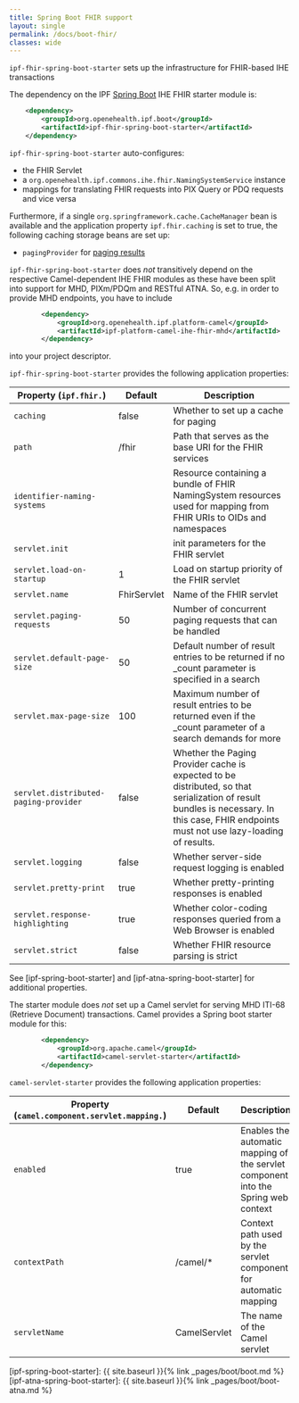 ```yaml
---
title: Spring Boot FHIR support
layout: single
permalink: /docs/boot-fhir/
classes: wide
---
```


`ipf-fhir-spring-boot-starter` sets up the infrastructure for FHIR-based IHE transactions
 
The dependency on the IPF [Spring Boot] IHE FHIR starter module is:

```xml
    <dependency>
        <groupId>org.openehealth.ipf.boot</groupId>
        <artifactId>ipf-fhir-spring-boot-starter</artifactId>
    </dependency>
```


`ipf-fhir-spring-boot-starter` auto-configures:
 
* the FHIR Servlet
* a `org.openehealth.ipf.commons.ihe.fhir.NamingSystemService` instance
* mappings for translating FHIR requests into PIX Query or PDQ requests and vice versa

Furthermore, if a single `org.springframework.cache.CacheManager` bean is available and the application
property `ipf.fhir.caching` is set to true, the following caching storage beans are set up:

* `pagingProvider` for [paging results](http://hapifhir.io/doc_rest_server.html#Paging_Providers)

`ipf-fhir-spring-boot-starter` does *not*  transitively depend on the respective Camel-dependent IHE FHIR
modules as these have been split into support for MHD, PIXm/PDQm and RESTful ATNA. So, e.g. in order to
provide MHD endpoints, you have to include

```xml
        <dependency>
            <groupId>org.openehealth.ipf.platform-camel</groupId>
            <artifactId>ipf-platform-camel-ihe-fhir-mhd</artifactId>
        </dependency>
```

into your project descriptor.

`ipf-fhir-spring-boot-starter` provides the following application properties:

| Property (`ipf.fhir.`)     | Default                | Description                                        |
|----------------------------|-----------------------|-----------------------------------------------------|
| `caching`                  | false           | Whether to set up a cache for paging |
| `path`                     | /fhir           | Path that serves as the base URI for the FHIR services |
| `identifier-naming-systems`|                 | Resource containing a bundle of FHIR NamingSystem resources used for mapping from FHIR URIs to OIDs and namespaces |
| `servlet.init`             |                 | init parameters for the FHIR servlet |
| `servlet.load-on-startup`  | 1               | Load on startup priority of the FHIR servlet |
| `servlet.name`             | FhirServlet     | Name of the FHIR servlet |
| `servlet.paging-requests`  | 50              | Number of concurrent paging requests that can be handled |
| `servlet.default-page-size`| 50              | Default number of result entries to be returned if no _count parameter is specified in a search |
| `servlet.max-page-size`    | 100             | Maximum number of result entries to be returned even if the _count parameter of a search demands for more |
| `servlet.distributed-paging-provider` | false  | Whether the Paging Provider cache is expected to be distributed, so that serialization of result bundles is necessary. In this case, FHIR endpoints must not use lazy-loading of results. |
| `servlet.logging`          | false           | Whether server-side request logging is enabled |
| `servlet.pretty-print`     | true            | Whether pretty-printing responses is enabled |
| `servlet.response-highlighting`  | true      | Whether color-coding responses queried from a Web Browser is enabled |
| `servlet.strict`           | false           | Whether FHIR resource parsing is strict |


See [ipf-spring-boot-starter] and [ipf-atna-spring-boot-starter] for additional properties.

The starter module does *not* set up a Camel servlet for serving MHD ITI-68 (Retrieve Document) transactions.
Camel provides a Spring boot starter module for this:

```xml
        <dependency>
            <groupId>org.apache.camel</groupId>
            <artifactId>camel-servlet-starter</artifactId>
        </dependency>
```

`camel-servlet-starter` provides the following application properties:

| Property (`camel.component.servlet.mapping.`) | Default                | Description                                        |
|-----------------------------------------------|------------------------|----------------------------------------------------|
| `enabled`                                     | true                   | Enables the automatic mapping of the servlet component into the Spring web context |
| `contextPath`                                 | /camel/*               | Context path used by the servlet component for automatic mapping |
| `servletName`                                 | CamelServlet           | The name of the Camel servlet |


[Spring Boot]: https://projects.spring.io/spring-boot/
[ipf-spring-boot-starter]: {{ site.baseurl }}{% link _pages/boot/boot.md %}
[ipf-atna-spring-boot-starter]: {{ site.baseurl }}{% link _pages/boot/boot-atna.md %}